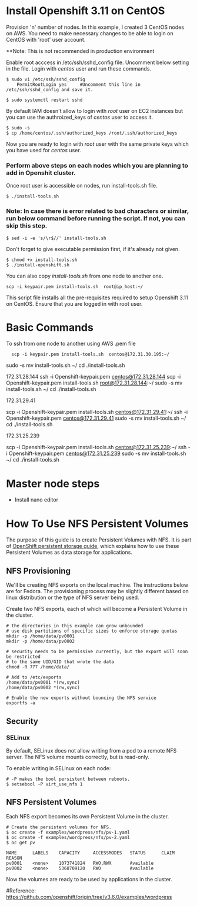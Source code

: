 # Install Openshift 3.11 on CentOS
Provision 'n' number of nodes. In this example, I created 3 CentOS nodes on AWS. You need to make necessary changes to be able to login on CentOS with 'root' user account. 

**Note: This is not recommended in production environment

Enable root acccess in /etc/ssh/sshd_config file. Uncomment below setting in the file. Login with *centos* user and run these commands.
```
$ sudo vi /etc/ssh/sshd_config
	PermitRootLogin yes    	#Uncomment this line in /etc/ssh/sshd_config and save it.
	 
$ sudo systemctl restart sshd
```

By default IAM doesn't allow to login with *root* user on EC2 instances but you can use the authroized_keys of *centos* user to access it.

```
$ sudo -s
$ cp /home/centos/.ssh/authorized_keys /root/.ssh/authorized_keys
```

Now you are ready to login with *root* user with the same private keys which you have used for *centos* user.

### Perform above steps on each nodes which you are planning to add in Openshit cluster.

Once root user is accessible on nodes, run install-tools.sh file.

```
$ ./install-tools.sh
```

### Note: In case there is error related to bad characters or similar, run below command before running the script. If not, you can skip this step.

```
$ sed -i -e 's/\r$//' install-tools.sh
```

Don't forget to give executable permission first, if it's already not given.
```
$ chmod +x install-tools.sh
$ ./install-openshift.sh
```

You can also copy *install-tools.sh* from one node to another one.
```
scp -i keypair.pem install-tools.sh  root@ip_host:~/
```

This script file installs all the pre-requisites required to setup Openshift 3.11 on CentOS. Ensure that you are logged in with root user.

# Basic Commands
To ssh from one node to another using AWS .pem file
```
  scp -i keypair.pem install-tools.sh  centos@172.31.30.195:~/

```
sudo -s
mv install-tools.sh ~/
cd
./install-tools.sh


172.31.28.144
ssh -i Openshift-keypair.pem centos@172.31.28.144
scp -i Openshift-keypair.pem install-tools.sh  root@172.31.28.144:~/
sudo -s
mv install-tools.sh ~/
cd
./install-tools.sh


172.31.29.41

scp -i Openshift-keypair.pem install-tools.sh  centos@172.31.29.41:~/
ssh -i Openshift-keypair.pem centos@172.31.29.41
sudo -s
mv install-tools.sh ~/
cd
./install-tools.sh

172.31.25.239

scp -i Openshift-keypair.pem install-tools.sh  centos@172.31.25.239:~/
ssh -i Openshift-keypair.pem centos@172.31.25.239
sudo -s
mv install-tools.sh ~/
cd
./install-tools.sh



Master node steps
=====================
- Install nano editor









# How To Use NFS Persistent Volumes

The purpose of this guide is to create Persistent Volumes with NFS. It is part of [OpenShift persistent storage guide](../README.md), which explains how to use these Persistent Volumes as data storage for applications.

## NFS Provisioning

We'll be creating NFS exports on the local machine.  The instructions below are for Fedora.  The provisioning process may be slightly different based on linux distribution or the type of NFS server being used.

Create two NFS exports, each of which will become a Persistent Volume in the cluster.

```
# the directories in this example can grow unbounded
# use disk partitions of specific sizes to enforce storage quotas
mkdir -p /home/data/pv0001
mkdir -p /home/data/pv0002

# security needs to be permissive currently, but the export will soon be restricted 
# to the same UID/GID that wrote the data
chmod -R 777 /home/data/

# Add to /etc/exports
/home/data/pv0001 *(rw,sync)
/home/data/pv0002 *(rw,sync)

# Enable the new exports without bouncing the NFS service
exportfs -a

```

## Security

### SELinux

By default, SELinux does not allow writing from a pod to a remote NFS server. The NFS volume mounts correctly, but is read-only.

To enable writing in SELinux on each node:

```
# -P makes the bool persistent between reboots.
$ setsebool -P virt_use_nfs 1
```

## NFS Persistent Volumes

Each NFS export becomes its own Persistent Volume in the cluster.

```
# Create the persistent volumes for NFS.
$ oc create -f examples/wordpress/nfs/pv-1.yaml
$ oc create -f examples/wordpress/nfs/pv-2.yaml
$ oc get pv

NAME      LABELS    CAPACITY     ACCESSMODES   STATUS      CLAIM     REASON
pv0001    <none>    1073741824   RWO,RWX       Available             
pv0002    <none>    5368709120   RWO           Available             

```

Now the volumes are ready to be used by applications in the cluster.

#Reference: https://github.com/openshift/origin/tree/v3.6.0/examples/wordpress 
